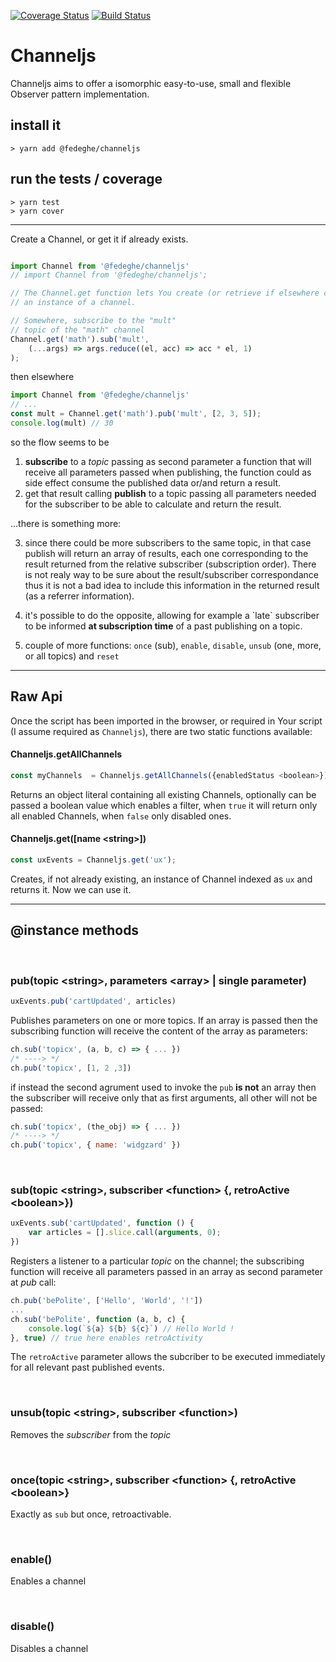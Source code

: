 [![Coverage Status](https://coveralls.io/repos/github/fedeghe/channeljs/badge.svg?branch=master)](https://coveralls.io/github/fedeghe/channeljs?branch=master)
[![Build Status](https://travis-ci.org/fedeghe/channeljs.svg?branch=master)](https://travis-ci.org/fedeghe/channeljs)
# Channeljs

Channeljs aims to offer a isomorphic easy-to-use, small and flexible Observer pattern implementation.

## install it
```
> yarn add @fedeghe/channeljs
```

## run the tests / coverage
```
> yarn test
> yarn cover 
```

---

Create a Channel, or get it if already exists.
``` js

import Channel from '@fedeghe/channeljs'
// import Channel from '@fedeghe/channeljs';

// The Channel.get function lets You create (or retrieve if elsewhere created)
// an instance of a channel.

// Somewhere, subscribe to the "mult"
// topic of the "math" channel
Channel.get('math').sub('mult',
    (...args) => args.reduce((el, acc) => acc * el, 1)
);
```

then elsewhere

``` js
import Channel from '@fedeghe/channeljs'
// ...
const mult = Channel.get('math').pub('mult', [2, 3, 5]);
console.log(mult) // 30
```
so the flow seems to be  
1) **subscribe** to a _topic_ passing as second parameter a function that will receive all parameters passed when publishing, the function could as side effect consume the published data or/and return a result.  
2) get that result calling **publish** to a topic passing all parameters needed for the subscriber to be able to calculate and return the result.  

 ...there is something more:  

3) since there could be more subscribers to the same topic, in that case publish will return an array of results, each one corresponding to the result returned from the relative subscriber (subscription order). There is not realy way to be sure about the result/subscriber correspondance thus it is not a bad idea to include this information in the returned result (as a referrer information).

4) it's possible to do the opposite, allowing for example a \`late\` subscriber to be informed **at subscription time** of a past publishing on a topic.

5) couple of more functions: `once` (sub), `enable`, `disable`, `unsub` (one, more, or all topics) and `reset`
---

## Raw Api

Once the script has been imported in the browser, or required in Your script (I assume required as `Channeljs`), there are two static functions available:  


#### Channeljs.getAllChannels
``` js
const myChannels  = Channeljs.getAllChannels({enabledStatus <boolean>});
```
Returns an object literal containing all existing Channels, optionally can be passed a boolean value which enables a filter, when `true` it will return only all enabled Channels, when `false` only disabled ones.  

#### Channeljs.get([name \<string\>])  
``` js
const uxEvents = Channeljs.get('ux');
```
Creates, if not already existing, an instance of Channel indexed as `ux`  and returns it. Now we can use it.

---

## @instance methods  

<br/>  

### **pub(topic \<string\>, parameters \<array\> | single parameter)**

``` js
uxEvents.pub('cartUpdated', articles)
```  
Publishes parameters on one or more topics. If an array is passed then the subscribing function will receive the content of the array as parameters:
``` js
ch.sub('topicx', (a, b, c) => { ... })
/* ----> */ 
ch.pub('topicx', [1, 2 ,3])
```  
if instead the second agrument used to invoke the `pub` **is not** an array then the subscriber will receive only that as first arguments, all other will not be passed:
``` js
ch.sub('topicx', (the_obj) => { ... })
/* ----> */ 
ch.pub('topicx', { name: 'widgzard' })
```
<br/>  

### **sub(topic \<string\>, subscriber \<function\> {, retroActive \<boolean\>})**
``` js
uxEvents.sub('cartUpdated', function () {
    var articles = [].slice.call(arguments, 0);
})
```
Registers a listener to a particular _topic_ on the channel; the subscribing function will receive all parameters passed in an array as second parameter at _pub_ call:
``` js
ch.pub('bePolite', ['Hello', 'World', '!'])
...
ch.sub('bePolite', function (a, b, c) {
    console.log(`${a} ${b} ${c}`) // Hello World !
}, true) // true here enables retroActivity
```  
The `retroActive` parameter allows the subcriber to be executed immediately for all relevant past published events.  

<br/>

### **unsub(topic \<string\>, subscriber \<function\>)**
Removes the _subscriber_ from the _topic_

<br/>

### **once(topic \<string\>, subscriber \<function\> {, retroActive \<boolean\>}**  
Exactly as `sub` but once, retroactivable.


<br/>

### **enable()**  
Enables a channel

<br/>

### **disable()**  
Disables a channel
